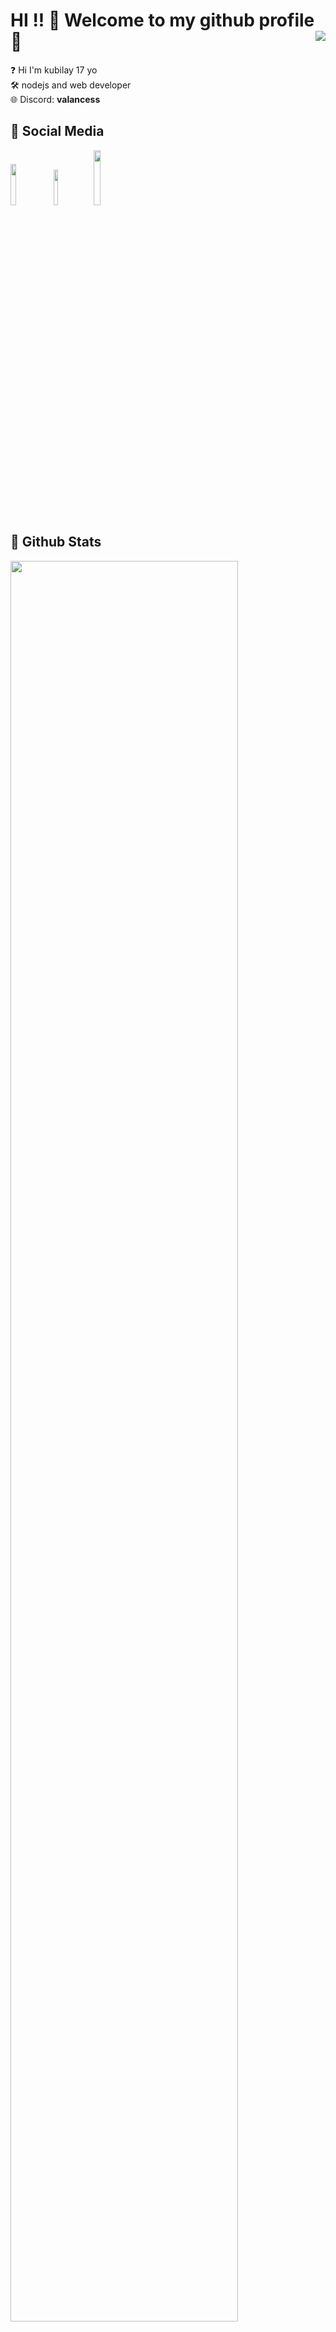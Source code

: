 
<h1>HI !! 👋 Welcome to my github profile 🎉 <img align="right" src="https://komarev.com/ghpvc/?username=DeveloperKubilay&color=green" /></h1>

❓ Hi I'm kubilay 17 yo <br>
🛠️ nodejs and web developer <br>
🌐 Discord: <b>valancess<b> 

<h2>📱 Social Media</h2>
<a href="https://www.youtube.com/channel/UCMEkhqRGBK_tnkQmJfCtr-g"><img width="13%" src="https://img.shields.io/badge/YouTube-ff0000.svg?&amp;style=for-the-badge&amp;logo=youtube&amp;logoColor=white"/></a>
<a href="https://www.twitch.tv/valancess"><img width="12%" src="https://img.shields.io/badge/Twitch-6441a5.svg?&amp;style=for-the-badge&amp;logo=twitch&amp;logoColor=white"/></a>
<a href="https://www.chess.com/member/valancess"><img width="15%" src="https://img.shields.io/badge/Chess.com-81b64c.svg?&amp;style=for-the-badge&amp;logo=chess.com&amp;logoColor=white"/></a>

<h2>🌟 Github Stats </h2>
<img width="85%" src="https://github-readme-activity-graph.vercel.app/graph?username=DeveloperKubilay&hide_border=true&bg_color=0d1117&color=ff6b81&line=ff4757&&point=59c9e8"/>
<img width="36%" src="https://github-readme-stats.vercel.app/api/top-langs/?username=DeveloperKubilay&layout=compact&bg_color=0d1117&border_color=0d1117&text-color:79ff97&langs_count=6">
<img width="48%" src="https://github-readme-stats.vercel.app/api?username=DeveloperKubilay&show_icons=true&count_private=true&theme=react&hide_border=true&bg_color=0D1117&color=fffff" />
